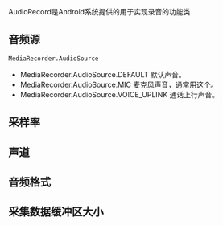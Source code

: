 
AudioRecord是Android系统提供的用于实现录音的功能类

## 音频源
`MediaRecorder.AudioSource`
* MediaRecorder.AudioSource.DEFAULT 默认声音。
* MediaRecorder.AudioSource.MIC 麦克风声音，通常用这个。
* MediaRecorder.AudioSource.VOICE_UPLINK 通话上行声音。


## 采样率

## 声道

## 音频格式

## 采集数据缓冲区大小